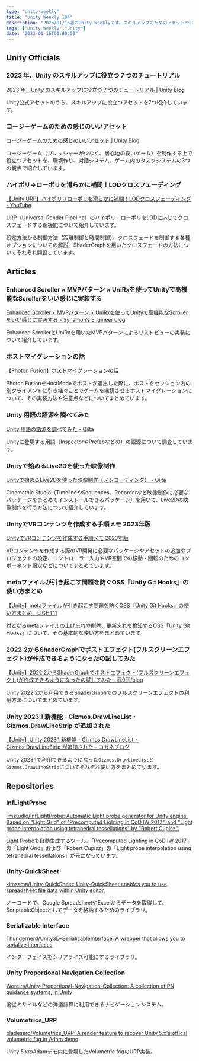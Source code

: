 ```yaml
---
type: "unity-weekly"
title: "Unity Weekly 104"
description: "2023/01/16週のUnity Weeklyです。スキルアップのためのアセットやLODクロスフェーディングについて取り上げています。"
tags: ["Unity Weekly","Unity"]
date: "2023-01-16T00:00:00"
---
```


## Unity Officials

### 2023 年、Unity のスキルアップに役立つ 7 つのチュートリアル

[2023 年、Unity のスキルアップに役立つ 7 つのチュートリアル | Unity Blog](https://blog.unity.com/ja/games/7-tutorials-to-help-uplevel-your-unity-skills-in-2023)

Unity公式アセットのうち、スキルアップに役立つアセットを7つ紹介しています。

### コージーゲームのための感じのいいアセット

[コージーゲームのための感じのいいアセット | Unity Blog](https://blog.unity.com/ja/games/cozy-assets-for-cozy-games)

コージーゲーム（プレッシャーが少なく、居心地の良いゲーム）を制作する上で役立つアセットを、環境作り、対話システム、ゲーム内のタスクシステムの3つの観点で紹介しています。

### ハイポリ→ローポリを滑らかに補間！LODクロスフェーディング

[【Unity URP】ハイポリ→ローポリを滑らかに補間！LODクロスフェーディング - YouTube](https://www.youtube.com/watch?v=zWxoBz1Pav8)

URP（Universal Render Pipeline）のハイポリ・ローポリをLODに応じてクロスフェードする新機能について紹介しています。

設定方法から制御方法（距離制御と時間制御）、クロスフェードを制御する各種オプションについての解説、ShaderGraphを用いたクロスフェードの方法についてそれぞれ開設しています。

## Articles

### Enhanced Scroller × MVPパターン × UniRxを使ってUnityで高機能なScrollerをいい感じに実装する

[Enhanced Scroller × MVPパターン × UniRxを使ってUnityで高機能なScrollerをいい感じに実装する - Synamon’s Engineer blog](https://synamon.hatenablog.com/entry/enhanced_scroller_mvrp)

Enhanced ScrollerとUniRxを用いたMVPパターンによるリストビューの実装について紹介しています。

### ホストマイグレーションの話

[【Photon Fusion】ホストマイグレーションの話](https://zenn.dev/o8que/articles/685eeab6473214)

Photon FusionをHostModeでホストが退出した際に、ホストをセッション内の別クライアントに引き継ぐことでゲームを継続させるホストマイグレーションについて、その実装方法や注意点などについてまとめています。

### Unity 用語の語源を調べてみた

[Unity 用語の語源を調べてみた - Qiita](https://qiita.com/segur/items/28d7c95276dbd8d831be)

Unityに登場する用語（InspectorやPrefabなどの）の語源について調査しています。

### Unityで始めるLive2Dを使った映像制作

[Unityで始めるLive2Dを使った映像制作【ノンコーディング】 - Qiita](https://qiita.com/live2d_dev/items/63ecc8ee4ff323751c47)

Cinemathic Studio（TimelineやSequences、Recorderなど映像制作に必要なパッケージをまとめてインストールできるパッケージ）を用いて、Live2Dの映像制作を行う方法について紹介しています。

### UnityでVRコンテンツを作成する手順メモ 2023年版

[UnityでVRコンテンツを作成する手順メモ 2023年版](https://zenn.dev/fumo/articles/f729f091668d83)

VRコンテンツを作成する際のVR開発に必要なパッケージやアセットの追加やプロジェクトの設定、コントローラー入力やVR空間での移動・回転のためのコンポーネント設定などについてまとめています。

### metaファイルが引き起こす問題を防ぐOSS『Unity Git Hooks』の使い方まとめ

[【Unity】metaファイルが引き起こす問題を防ぐOSS『Unity Git Hooks』の使い方まとめ - LIGHT11](https://light11.hatenadiary.com/entry/2023/01/10/191640)

対となるmetaファイルの上げ忘れや削除、更新忘れを検知するOSS「Unity Git Hooks」について、その基本的な使い方をまとめています。

### 2022.2からShaderGraphでポストエフェクト(フルスクリーンエフェクト)が作成できるようになったの試してみた

[【Unity】2022.2からShaderGraphでポストエフェクト(フルスクリーンエフェクト)が作成できるようになったの試してみた - 武0武/blog](https://bravememo.hatenablog.com/entry/2023/01/11/070000)

Unity 2022.2から利用できるShaderGraphでのフルスクリーンエフェクトの利用方法についてまとめています。

### Unity 2023.1 新機能 - Gizmos.DrawLineList・Gizmos.DrawLineStrip が追加された

[【Unity】Unity 2023.1 新機能 - Gizmos.DrawLineList・Gizmos.DrawLineStrip が追加された - コガネブログ](https://baba-s.hatenablog.com/entry/2023/01/13/090000?utm_source=feed)

Unity 2023.1で利用できるようになった`Gizmos.DrawLineList`と`Gizmos.DrawLineStrip`についてそれぞれ使い方をまとめています。

## Repositories

### InfLightProbe

[limztudio/InfLightProbe: Automatic Light probe generator for Unity engine. Based on "Light Grid" of "Precomputed Lighting in CoD IW 2017". and "Light probe interpolation using tetrahedral tessellations" by "Robert Cupisz".](https://github.com/limztudio/InfLightProbe?)

Light Probeを自動生成するツール。「Precomputed Lighting in CoD IW 2017」の「Light Grid」および「Robert Cupisz」の「Light probe interpolation using tetrahedral tessellations」が元になっています。

### Unity-QuickSheet

[kimsama/Unity-QuickSheet: Unity-QuickSheet enables you to use spreadsheet file data within Unity editor.](https://github.com/kimsama/Unity-QuickSheet)

ノーコードで、Google SpreadsheetやExcelからデータを取得して、ScriptableObjectとしてデータを格納するためのライブラリ。

### Serializable Interface

[Thundernerd/Unity3D-SerializableInterface: A wrapper that allows you to serialize interfaces](https://github.com/Thundernerd/Unity3D-SerializableInterface)

インターフェイスをシリアライズ可能にするライブラリ。

### Unity Proportional Navigation Collection

[Woreira/Unity-Proportional-Navigation-Collection: A collection of PN guidance systems, in Unity](https://github.com/Woreira/Unity-Proportional-Navigation-Collection?)

追従ミサイルなどの弾道計算に利用できるナビゲーションシステム。

### Volumetrics_URP

[bladesero/Volumetrics_URP: A render feature to recover Unity 5.x's offical volumetric fog in Adam demo](https://github.com/bladesero/Volumetrics_URP)

Unity 5.xのAdamデモ内に登場したVolumetric fogのURP実装。
